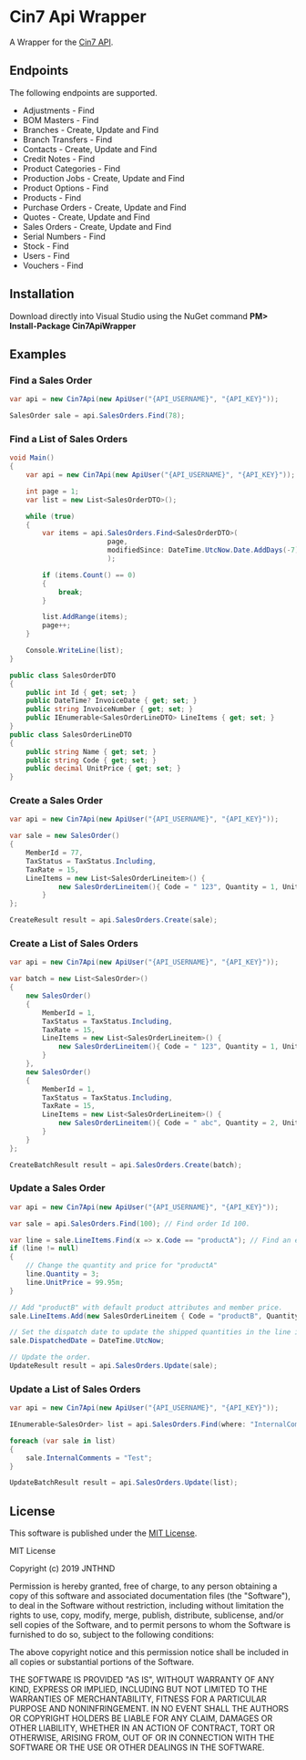 # Cin7 Api Wrapper

A Wrapper for the [Cin7 API](https://api.cin7.com/api).

## Endpoints

The following endpoints are supported.

* Adjustments - Find
* BOM Masters - Find
* Branches - Create, Update and Find
* Branch Transfers  - Find
* Contacts - Create, Update and Find
* Credit Notes - Find
* Product Categories - Find
* Production Jobs - Create, Update and Find
* Product Options - Find
* Products - Find
* Purchase Orders - Create, Update and Find
* Quotes - Create, Update and Find
* Sales Orders - Create, Update and Find
* Serial Numbers - Find
* Stock - Find
* Users - Find
* Vouchers - Find 

## Installation
Download directly into Visual Studio using the NuGet command **PM&gt; Install-Package Cin7ApiWrapper** 

## Examples
### Find a Sales Order
```csharp
var api = new Cin7Api(new ApiUser("{API_USERNAME}", "{API_KEY}"));

SalesOrder sale = api.SalesOrders.Find(78);
```

### Find a List of Sales Orders
```csharp
void Main()
{
	var api = new Cin7Api(new ApiUser("{API_USERNAME}", "{API_KEY}"));

	int page = 1;
	var list = new List<SalesOrderDTO>();

	while (true)
	{
		var items = api.SalesOrders.Find<SalesOrderDTO>(
						page, 
						modifiedSince: DateTime.UtcNow.Date.AddDays(-7)
						);

		if (items.Count() == 0)
		{
			break;
		}

		list.AddRange(items);
		page++;
	}

	Console.WriteLine(list);
}

public class SalesOrderDTO
{
	public int Id { get; set; }
	public DateTime? InvoiceDate { get; set; }
	public string InvoiceNumber { get; set; }
	public IEnumerable<SalesOrderLineDTO> LineItems { get; set; }
}
public class SalesOrderLineDTO
{
	public string Name { get; set; }
	public string Code { get; set; }
	public decimal UnitPrice { get; set; }
}
```

### Create a Sales Order
```csharp
var api = new Cin7Api(new ApiUser("{API_USERNAME}", "{API_KEY}"));

var sale = new SalesOrder()
{
	MemberId = 77,
	TaxStatus = TaxStatus.Including,
	TaxRate = 15,
	LineItems = new List<SalesOrderLineitem>() {
			new SalesOrderLineitem(){ Code = " 123", Quantity = 1, UnitPrice = 10.5m }
		}
};

CreateResult result = api.SalesOrders.Create(sale);
```

### Create a List of Sales Orders
```csharp
var api = new Cin7Api(new ApiUser("{API_USERNAME}", "{API_KEY}"));

var batch = new List<SalesOrder>()
{
	new SalesOrder()
	{
		MemberId = 1,
		TaxStatus = TaxStatus.Including,
		TaxRate = 15,
		LineItems = new List<SalesOrderLineitem>() {
			new SalesOrderLineitem(){ Code = " 123", Quantity = 1, UnitPrice = 10.5m }
		}
	},
	new SalesOrder()
	{
		MemberId = 1,
		TaxStatus = TaxStatus.Including,
		TaxRate = 15,
		LineItems = new List<SalesOrderLineitem>() {
			new SalesOrderLineitem(){ Code = " abc", Quantity = 2, UnitPrice = 1.5m }
		}
	}
};

CreateBatchResult result = api.SalesOrders.Create(batch);
```

### Update a Sales Order
```csharp
var api = new Cin7Api(new ApiUser("{API_USERNAME}", "{API_KEY}"));

var sale = api.SalesOrders.Find(100); // Find order Id 100.

var line = sale.LineItems.Find(x => x.Code == "productA"); // Find an existing line.
if (line != null)
{
	// Change the quantity and price for "productA"
	line.Quantity = 3;
	line.UnitPrice = 99.95m;
}

// Add "productB" with default product attributes and member price.
sale.LineItems.Add(new SalesOrderLineitem { Code = "productB", Quantity = 1 }); 

// Set the dispatch date to update the shipped quantities in the line items.
sale.DispatchedDate = DateTime.UtcNow; 

// Update the order.
UpdateResult result = api.SalesOrders.Update(sale);
```

### Update a List of Sales Orders
```csharp
var api = new Cin7Api(new ApiUser("{API_USERNAME}", "{API_KEY}"));

IEnumerable<SalesOrder> list = api.SalesOrders.Find(where: "InternalComments <> 'Test'");

foreach (var sale in list)
{
	sale.InternalComments = "Test";
}

UpdateBatchResult result = api.SalesOrders.Update(list);
```

## License

This software is published under the [MIT License](http://en.wikipedia.org/wiki/MIT_License).

MIT License

Copyright (c) 2019 JNTHND

Permission is hereby granted, free of charge, to any person obtaining a copy
of this software and associated documentation files (the "Software"), to deal
in the Software without restriction, including without limitation the rights
to use, copy, modify, merge, publish, distribute, sublicense, and/or sell
copies of the Software, and to permit persons to whom the Software is
furnished to do so, subject to the following conditions:

The above copyright notice and this permission notice shall be included in all
copies or substantial portions of the Software.

THE SOFTWARE IS PROVIDED "AS IS", WITHOUT WARRANTY OF ANY KIND, EXPRESS OR
IMPLIED, INCLUDING BUT NOT LIMITED TO THE WARRANTIES OF MERCHANTABILITY,
FITNESS FOR A PARTICULAR PURPOSE AND NONINFRINGEMENT. IN NO EVENT SHALL THE
AUTHORS OR COPYRIGHT HOLDERS BE LIABLE FOR ANY CLAIM, DAMAGES OR OTHER
LIABILITY, WHETHER IN AN ACTION OF CONTRACT, TORT OR OTHERWISE, ARISING FROM,
OUT OF OR IN CONNECTION WITH THE SOFTWARE OR THE USE OR OTHER DEALINGS IN THE
SOFTWARE.

